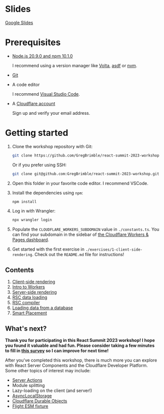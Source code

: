 # Slides

[Google Slides](https://docs.google.com/presentation/d/1nS69MFKWgzd9vWWPybAe9NhjUtX9IoazB1MHutCdsI8/edit?usp=sharing)

# Prerequisites

- [Node.js 20.9.0 and npm 10.1.0](https://nodejs.org/en/download)

  I recommend using a version manager like [Volta](https://volta.sh/), [asdf](https://asdf-vm.com/) or [nvm](https://github.com/nvm-sh/nvm).

- [Git](https://git-scm.com/downloads)

- A code editor

  I recommend [Visual Studio Code](https://code.visualstudio.com/Download).

- A [Cloudflare account](https://dash.cloudflare.com/sign-up/workers)

  Sign up and verify your email address.

# Getting started

1.  Clone the workshop repository with Git:

    ```sh
    git clone https://github.com/GregBrimble/react-summit-2023-workshop.git
    ```

    Or if you prefer using SSH:

    ```sh
    git clone git@github.com:GregBrimble/react-summit-2023-workshop.git
    ```

1.  Open this folder in your favorite code editor. I recommend VSCode.

1.  Install the dependencies using `npm`:

    ```sh
    npm install
    ```

1.  Log in with Wrangler:

    ```sh
    npx wrangler login
    ```

1.  Populate the `CLOUDFLARE_WORKERS_SUBDOMAIN` value in `./constants.ts`. You can find your subdomain in the sidebar of [the Cloudflare Workers & Pages dashboard](https://dash.cloudflare.com/?to=/:account/workers-and-pages).

1.  Get started with the first exercise in `./exercises/1-client-side-rendering`. Check out the `README.md` file for instructions!

## Contents

1. [Client-side rendering](./exercises/1-client-side-rendering)
1. [Intro to Workers](./exercises/2-intro-to-workers)
1. [Server-side rendering](./exercises/3-server-side-rendering)
1. [RSC data loading](./exercises/4-rsc-data-loading)
1. [RSC compiler](./exercises/5-rsc-compiler)
1. [Loading data from a database](./exercises/6-loading-data-from-a-database)
1. [Smart Placement](./exercises/7-smart-placement)

## What's next?

**Thank you for participating in this React Summit 2023 workshop! I hope you found it valuable and had fun. Please consider taking a few minutes to fill in [this survey](https://forms.gle/o9yEBzhiX7JDNGgq8) so I can improve for next time!**

After you've completed this workshop, there is much more you can explore with React Server Components and the Cloudflare Developer Platform. Some other topics of interest may include:

- [Server Actions](https://react.dev/reference/react/use-server#server-actions-in-forms)
- Module splitting
- Lazy-loading on the client (and server!)
- [AsyncLocalStorage](https://github.com/wintercg/proposal-common-minimum-api/blob/main/asynclocalstorage.md)
- [Cloudflare Durable Objects](https://developers.cloudflare.com/durable-objects)
- [Flight ESM fixture](https://github.com/facebook/react/tree/main/fixtures/flight-esm)
